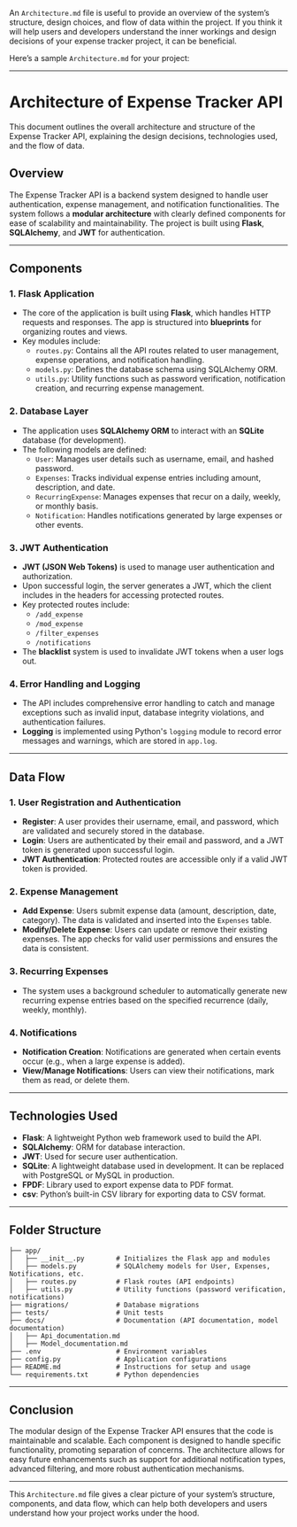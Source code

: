 An `Architecture.md` file is useful to provide an overview of the system’s structure, design choices, and flow of data within the project. If you think it will help users and developers understand the inner workings and design decisions of your expense tracker project, it can be beneficial.

Here’s a sample `Architecture.md` for your project:

---

# Architecture of Expense Tracker API

This document outlines the overall architecture and structure of the Expense Tracker API, explaining the design decisions, technologies used, and the flow of data.

## Overview

The Expense Tracker API is a backend system designed to handle user authentication, expense management, and notification functionalities. The system follows a **modular architecture** with clearly defined components for ease of scalability and maintainability. The project is built using **Flask**, **SQLAlchemy**, and **JWT** for authentication.

---

## Components

### 1. **Flask Application**
   - The core of the application is built using **Flask**, which handles HTTP requests and responses. The app is structured into **blueprints** for organizing routes and views.
   - Key modules include:
     - `routes.py`: Contains all the API routes related to user management, expense operations, and notification handling.
     - `models.py`: Defines the database schema using SQLAlchemy ORM.
     - `utils.py`: Utility functions such as password verification, notification creation, and recurring expense management.

### 2. **Database Layer**
   - The application uses **SQLAlchemy ORM** to interact with an **SQLite** database (for development). 
   - The following models are defined:
     - `User`: Manages user details such as username, email, and hashed password.
     - `Expenses`: Tracks individual expense entries including amount, description, and date.
     - `RecurringExpense`: Manages expenses that recur on a daily, weekly, or monthly basis.
     - `Notification`: Handles notifications generated by large expenses or other events.

### 3. **JWT Authentication**
   - **JWT (JSON Web Tokens)** is used to manage user authentication and authorization.
   - Upon successful login, the server generates a JWT, which the client includes in the headers for accessing protected routes.
   - Key protected routes include:
     - `/add_expense`
     - `/mod_expense`
     - `/filter_expenses`
     - `/notifications`
   - The **blacklist** system is used to invalidate JWT tokens when a user logs out.

### 4. **Error Handling and Logging**
   - The API includes comprehensive error handling to catch and manage exceptions such as invalid input, database integrity violations, and authentication failures.
   - **Logging** is implemented using Python's `logging` module to record error messages and warnings, which are stored in `app.log`.

---

## Data Flow

### 1. **User Registration and Authentication**
   - **Register**: A user provides their username, email, and password, which are validated and securely stored in the database.
   - **Login**: Users are authenticated by their email and password, and a JWT token is generated upon successful login.
   - **JWT Authentication**: Protected routes are accessible only if a valid JWT token is provided.

### 2. **Expense Management**
   - **Add Expense**: Users submit expense data (amount, description, date, category). The data is validated and inserted into the `Expenses` table.
   - **Modify/Delete Expense**: Users can update or remove their existing expenses. The app checks for valid user permissions and ensures the data is consistent.

### 3. **Recurring Expenses**
   - The system uses a background scheduler to automatically generate new recurring expense entries based on the specified recurrence (daily, weekly, monthly).

### 4. **Notifications**
   - **Notification Creation**: Notifications are generated when certain events occur (e.g., when a large expense is added).
   - **View/Manage Notifications**: Users can view their notifications, mark them as read, or delete them.

---

## Technologies Used

- **Flask**: A lightweight Python web framework used to build the API.
- **SQLAlchemy**: ORM for database interaction.
- **JWT**: Used for secure user authentication.
- **SQLite**: A lightweight database used in development. It can be replaced with PostgreSQL or MySQL in production.
- **FPDF**: Library used to export expense data to PDF format.
- **csv**: Python’s built-in CSV library for exporting data to CSV format.

---

## Folder Structure

```
├── app/
│   ├── __init__.py        # Initializes the Flask app and modules
│   ├── models.py          # SQLAlchemy models for User, Expenses, Notifications, etc.
│   ├── routes.py          # Flask routes (API endpoints)
│   ├── utils.py           # Utility functions (password verification, notifications)
├── migrations/            # Database migrations
├── tests/                 # Unit tests
├── docs/                  # Documentation (API documentation, model documentation)
│   ├── Api_documentation.md
│   ├── Model_documentation.md
├── .env                   # Environment variables
├── config.py              # Application configurations
├── README.md              # Instructions for setup and usage
└── requirements.txt       # Python dependencies
```

---

## Conclusion

The modular design of the Expense Tracker API ensures that the code is maintainable and scalable. Each component is designed to handle specific functionality, promoting separation of concerns. The architecture allows for easy future enhancements such as support for additional notification types, advanced filtering, and more robust authentication mechanisms.

---

This `Architecture.md` file gives a clear picture of your system’s structure, components, and data flow, which can help both developers and users understand how your project works under the hood.